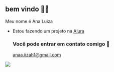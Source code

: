 ## bem vindo 🍒💗

Meu nome é Ana Luiza

- Estou fazendo um projeto na [Alura](https://www.alura.com.br)

  ### Você pode entrar em contato comigo 📧
  anaa.iizah1@gmail.com

![](https://media1.tenor.com/m/Nm7YMcQKk1sAAAAC/popi555.gif)
 
